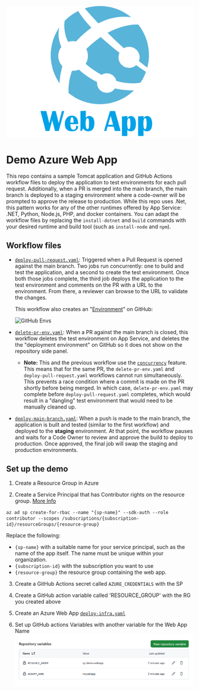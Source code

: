 ![logo](./media/web-app.png)

# Demo Azure Web App

This repo contains a sample Tomcat application and GitHub Actions workflow files to deploy the application to test environments for each pull request. Additionally, when a PR is merged into the main branch, the main branch is deployed to a staging environment where a code-owner will be prompted to approve the release to production. While this repo uses .Net, this pattern works for any of the other runtimes offered by App Service: .NET, Python, Node.js, PHP, and docker containers. You can adapt the workflow files by replacing the `install-dotnet` and `build` commands with your desired runtime and build tool (such as `install-node` and `npm`).

## Workflow files

- [`deploy-pull-request.yaml`](.github/workflows/deploy-pull-request.yaml): Triggered when a Pull Request is opened against the main branch. Two jobs run concurrently: one to build and test the application, and a second to create the test environment. Once both those jobs complete, the third job deploys the application to the test environment and comments on the PR with a URL to the environment. From there, a reviewer can browse to the URL to validate the changes.
  
    This workflow also creates an "[Environment](https://docs.github.com/en/actions/deployment/targeting-different-environments/using-environments-for-deployment)" on GitHub:

    ![GitHub Envs](images/github-environments.JPG)

- [`delete-pr-env.yaml`](.github/workflows/delete-pr-env.yaml): When a PR against the main branch is closed, this workflow deletes the test environment on App Service, and deletes the the "deployment environment" on GitHub so it does not show on the repository side panel.
  - **Note:** This and the previous workflow use the [`concurrency`](https://docs.github.com/en/actions/using-jobs/using-concurrency) feature. This means that for the same PR, the `delete-pr-env.yaml` and `deploy-pull-request.yaml` workflows cannot run simultaneously. This prevents a race condition where a commit is made on the PR shortly before being merged. In which case, `delete-pr-env.yaml` may complete before `deploy-pull-request.yaml` completes, which would result in a "dangling" test environment that would need to be manually cleaned up.
- [`deploy-main-branch.yaml`](.github/workflows/deploy-main-branch.yaml): When a push is made to the main branch, the application is built and tested (similar to the first workflow) and deployed to the **staging** environment. At that point, the workflow pauses and waits for a Code Owner to review and approve the build to deploy to production. Once approved, the final job will swap the staging and production environments.

## Set up the demo

1. Create a Resource Group in Azure 

2. Create a Service Principal that has Contributor rights on the resource group. [More Info](https://github.com/azure/webapps-deploy#configure-deployment-credentials-1)

``` code
az ad sp create-for-rbac --name "{sp-name}" --sdk-auth --role contributor --scopes /subscriptions/{subscription-id}/resourceGroups/{resource-group}
```
Replace the following:

- `{sp-name}` with a suitable name for your service principal, such as the name of the app itself. The name must be unique within your organization.
- `{subscription-id}` with the subscription you want to use
- `{resource-group}` the resource group containing the web app.


3. Create a GitHub Actions secret called `AZURE_CREDENTIALS` with the SP

4. Create a GitHub action variable called 'RESOURCE_GROUP' with the RG you created above

5. Create an Azure Web App [`deploy-infra.yaml`](.github/workflows/deploy-pull-request.yaml)

4. Set up GitHub actions Variables with another variable for the Web App Name
![GitHub Envs](media/variables.png)

 